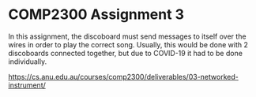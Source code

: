 # COMP2300 Assignment 3

In this assignment, the discoboard must send messages to itself over the wires in order to play the correct song. Usually, this would be done with 2 discoboards connected together, but due to COVID-19 it had to be done individually. 

<https://cs.anu.edu.au/courses/comp2300/deliverables/03-networked-instrument/>
